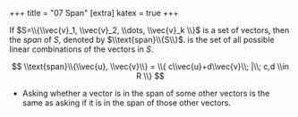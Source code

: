+++
title = "07 Span"
[extra]
katex = true
+++

If $S=\\{\\vec{v}_1, \\vec{v}_2, \\dots, \\vec{v}_k \\}$ is a set of vectors, then the *<colorize>span</colorize>* of $S$, denoted by $\\text{span}\\{S\\}$. is the set of all possible linear combinations of the vectors in $S$.

$$
\\text{span}\\{\\vec{u}, \\vec{v}\\} = \\{ c\\vec{u}+d\\vec{v}\\; |\\; c,d \\in R \\}
$$
- Asking whether a vector is in the span of some other vectors is the same as asking if it is in the span of those other vectors.
